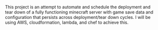 This project is an attempt to automate and schedule the deployment and tear down of a fully functioning minecraft server 
with game save data and configuration that persists across deployment/tear down cycles. I will be using AWS, cloudformation,
lambda, and chef to achieve this. 
